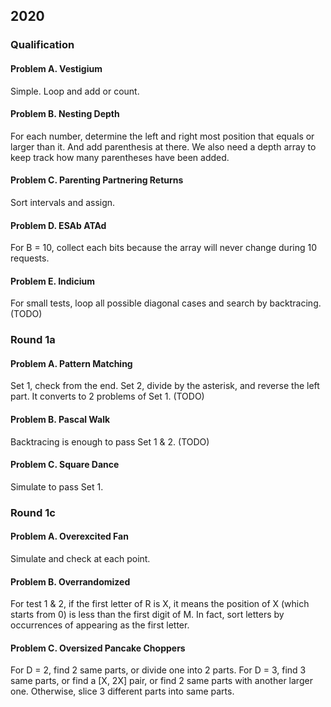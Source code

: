 ## 2020

### Qualification

#### Problem A. Vestigium

Simple. Loop and add or count.

#### Problem B. Nesting Depth

For each number, determine the left and right most position that equals or larger than it. And add parenthesis at there. We also need a depth array to keep track how many parentheses have been added.

#### Problem C. Parenting Partnering Returns

Sort intervals and assign.

#### Problem D. ESAb ATAd

For B = 10, collect each bits because the array will never change during 10 requests.

#### Problem E. Indicium

For small tests, loop all possible diagonal cases and search by backtracing.
(TODO)

### Round 1a

#### Problem A. Pattern Matching

Set 1, check from the end.
Set 2, divide by the asterisk, and reverse the left part. It converts to 2 problems of Set 1.
(TODO)

#### Problem B. Pascal Walk

Backtracing is enough to pass Set 1 & 2.
(TODO)

#### Problem C. Square Dance

Simulate to pass Set 1.

### Round 1c

#### Problem A. Overexcited Fan

Simulate and check at each point.

#### Problem B. Overrandomized

For test 1 & 2, if the first letter of R is X, it means the position of X (which starts from 0) is less than the first digit of M.
In fact, sort letters by occurrences of appearing as the first letter.

#### Problem C. Oversized Pancake Choppers

For D = 2, find 2 same parts, or divide one into 2 parts.
For D = 3, find 3 same parts, or find a [X, 2X] pair, or find 2 same parts with another larger one. Otherwise, slice 3 different parts into same parts.
